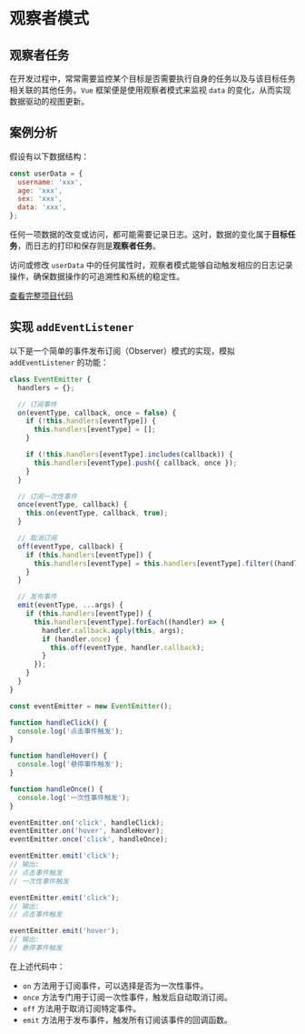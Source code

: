 # 观察者模式

## 观察者任务

在开发过程中，常常需要监控某个目标是否需要执行自身的任务以及与该目标任务相关联的其他任务。`Vue` 框架便是使用观察者模式来监视 `data` 的变化，从而实现数据驱动的视图更新。

## 案例分析

假设有以下数据结构：

```javascript
const userData = {
  username: 'xxx',
  age: 'xxx',
  sex: 'xxx',
  data: 'xxx',
};
```

任何一项数据的改变或访问，都可能需要记录日志。这时，数据的变化属于**目标任务**，而日志的打印和保存则是**观察者任务**。

访问或修改 `userData` 中的任何属性时，观察者模式能够自动触发相应的日志记录操作，确保数据操作的可追溯性和系统的稳定性。

[查看完整项目代码](https://github.com/sumingcheng/JavaScript-practise/tree/main/JS%E4%B8%93%E9%A1%B9/%E8%A7%82%E5%AF%9F%E8%80%85%E5%92%8C%E5%8F%91%E5%B8%83%E8%AE%A2%E9%98%85)

## 实现 `addEventListener`

以下是一个简单的事件发布订阅（Observer）模式的实现，模拟 `addEventListener` 的功能：

```javascript
class EventEmitter {
  handlers = {};

  // 订阅事件
  on(eventType, callback, once = false) {
    if (!this.handlers[eventType]) {
      this.handlers[eventType] = [];
    }

    if (!this.handlers[eventType].includes(callback)) {
      this.handlers[eventType].push({ callback, once });
    }
  }

  // 订阅一次性事件
  once(eventType, callback) {
    this.on(eventType, callback, true);
  }

  // 取消订阅
  off(eventType, callback) {
    if (this.handlers[eventType]) {
      this.handlers[eventType] = this.handlers[eventType].filter((handler) => handler.callback !== callback);
    }
  }

  // 发布事件
  emit(eventType, ...args) {
    if (this.handlers[eventType]) {
      this.handlers[eventType].forEach((handler) => {
        handler.callback.apply(this, args);
        if (handler.once) {
          this.off(eventType, handler.callback);
        }
      });
    }
  }
}

const eventEmitter = new EventEmitter();

function handleClick() {
  console.log('点击事件触发');
}

function handleHover() {
  console.log('悬停事件触发');
}

function handleOnce() {
  console.log('一次性事件触发');
}

eventEmitter.on('click', handleClick);
eventEmitter.on('hover', handleHover);
eventEmitter.once('click', handleOnce);

eventEmitter.emit('click');
// 输出:
// 点击事件触发
// 一次性事件触发

eventEmitter.emit('click');
// 输出:
// 点击事件触发

eventEmitter.emit('hover');
// 输出:
// 悬停事件触发
```

在上述代码中：

- `on` 方法用于订阅事件，可以选择是否为一次性事件。
- `once` 方法专门用于订阅一次性事件，触发后自动取消订阅。
- `off` 方法用于取消订阅特定事件。
- `emit` 方法用于发布事件，触发所有订阅该事件的回调函数。
